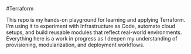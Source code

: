 #Terraform

This repo is my hands-on playground for learning and applying Terraform. I'm using it to experiment with Infrastructure as Code, automate cloud setups, and build reusable modules that reflect real-world environments. Everything here is a work in progress as I deepen my understanding of provisioning, modularization, and deployment workflows.
